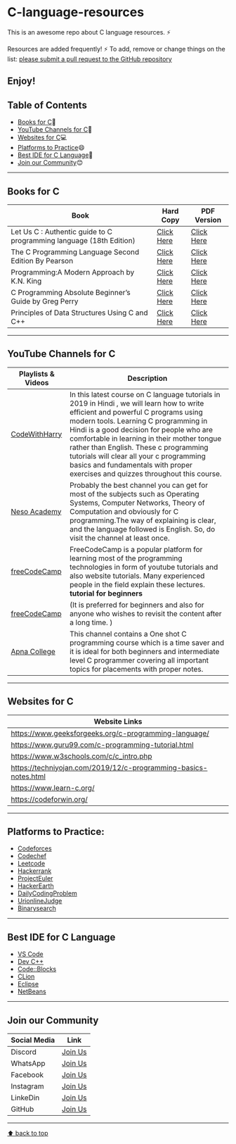 # C-language-resources
This is an awesome repo about C language resources. ⚡

Resources are added frequently! ⚡
To add, remove or change things on the list:
[please submit a pull request to the GitHub repository](https://github.com/Resourcio-Community/C-language-resources/)

Enjoy!
---
## Table of Contents
- [Books for C](#books-for-c):blue_book:
- [YouTube Channels for C](#youtube-channels-for-c):incoming_envelope:
- [Websites for C](#websites-for-c):computer:
- [Platforms to Practice](#platforms-to-practice):smile:
- [Best IDE for C Language](#best-ide-for-c-language):rose:
- [Join our Community](#join-our-community):blush:
---
## Books for C
| Book | Hard Copy | PDF Version |
| ---- | --------- | ----------- |
| Let Us C : Authentic guide to C programming language (18th Edition) | [Click Here](https://amzn.eu/d/f6ulmeX) | [Click Here](https://drive.google.com/file/d/1OyiusTb3ZF9LUCbnNyjzpXjV3T-jB5wn/view?usp=drivesdk) |
| The C Programming Language Second Edition By Pearson | [Click Here](https://amzn.eu/d/dV8Tx64) | [Click Here](https://www.pdfdrive.com/download.pdf?id=156763132&h=5013a19e2b20b82d104bae34ac7e5320&u=cache&ext=pdf) |
| Programming:A Modern Approach by K.N. King | [Click Here](https://amzn.eu/d/bE4Q9e0) | [Click Here](https://www.pdfdrive.com/download.pdf?id=184001952&h=8da872e974d71a3da307f439dc269560&u=cache&ext=pdf) |
| C Programming Absolute Beginner’s Guide by Greg Perry | [Click Here](https://amzn.eu/d/frmeJRr) | [Click Here](https://www.pdfdrive.com/download.pdf?id=200335395&h=7df96b6eed99b2cf3e896d20a362c116&u=cache&ext=pdf) |
| Principles of Data Structures Using C and C++ | [Click Here](https://amzn.eu/d/e7aIsYg) | [Click Here]( https://kiransrinivas.files.wordpress.com/2012/05/principles-of-data-structures-using-c-and-c-v-das-new-age-2008-bbs.pdf) |
---
## YouTube Channels for C
| Playlists & Videos | Description |
| -------------------| ----------- |
| [CodeWithHarry](https://www.youtube.com/watch?v=7Dh73z3icd8&list=PLu0W_9lII9aiXlHcLx-mDH1Qul38wD3aR) | In this latest course on C language tutorials in 2019 in Hindi , we will learn how to write efficient and powerful C programs using modern tools. Learning C programming in Hindi is a good decision for people who are comfortable in learning in their mother tongue rather than English. These c programming tutorials will clear all your c programming basics and fundamentals with proper exercises and quizzes throughout this course. |
| [Neso Academy](https://www.youtube.com/watch?v=rLf3jnHxSmU&list=PLBlnK6fEyqRggZZgYpPMUxdY1CYkZtARR) | Probably the best channel you can get for most of the subjects such as Operating Systems, Computer Networks, Theory of Computation and obviously for C programming.The way of explaining is clear, and the language followed is English. So, do visit the channel at least once. |
| [freeCodeCamp](https://www.youtube.com/watch?v=KJgsSFOSQv0) | FreeCodeCamp is a popular platform for learning most of the programming technologies in form of youtube tutorials and also website tutorials. Many experienced people in the field explain these lectures.  **tutorial for beginners**|
| [freeCodeCamp](https://www.youtube.com/watch?v=j-_s8f5K30I) | (It is preferred for beginners and also for anyone who wishes to revisit the content after a long time. ) |
| [Apna College](https://www.youtube.com/watch?v=irqbmMNs2Bo) | This channel contains a One shot C programming course which is a time saver and it is ideal for both beginners and intermediate level C programmer covering all important topics for placements with proper notes. |
---
## Websites for C
| Website Links |
| ------------- |
| https://www.geeksforgeeks.org/c-programming-language/ |
| https://www.guru99.com/c-programming-tutorial.html |
| https://www.w3schools.com/c/c_intro.php |
| https://techniyojan.com/2019/12/c-programming-basics-notes.html |
| https://www.learn-c.org/ |
| https://codeforwin.org/ |
---
## Platforms to Practice: 
- [Codeforces](http://codeforces.com/contests)
- [Codechef](https://www.codechef.com)
- [Leetcode](https://leetcode.com)
- [Hackerrank](https://www.hackerrank.com/dashboard)
- [ProjectEuler](https://projecteuler.net/archives)
- [HackerEarth](https://www.hackerearth.com/challenges/)
- [DailyCodingProblem](https://www.dailycodingproblem.com)
- [UrionlineJudge](https://www.urionlinejudge.com.br/judge/en/login)
- [Binarysearch](https://binarysearch.com/)
---
## Best IDE for C Language
- [VS Code](https://code.visualstudio.com/)
- [Dev C++](https://www.bloodshed.net/)
- [Code::Blocks](http://www.codeblocks.org/downloads/binaries/)
- [CLion](https://www.jetbrains.com/clion/download/#section=windows)
- [Eclipse](https://www.eclipse.org/downloads/packages/release/kepler/sr2/eclipse-ide-cc-developers)
- [NetBeans](https://netbeans.apache.org/download/index.html)
---
## Join our Community
| Social Media | Link |
| ------------ | ---- |
| Discord | [Join Us](https://discord.gg/j2cMDF6Dtx) |
| WhatsApp | [Join Us](https://chat.whatsapp.com/Km6AX9di04ZLIpFEcXTiNK) |
| Facebook | [Join Us](https://www.facebook.com/profile.php?id=100088472180461) |
| Instagram | [Join Us](https://www.instagram.com/resourciocommunity22/) |
| LinkeDin | [Join Us](https://www.linkedin.com/in/resourcio-community22/) |
| GitHub | [Join Us](https://github.com/Resourcio-Community) |
---
[⬆ back to top](#table-of-contents)
